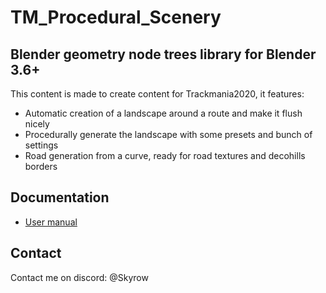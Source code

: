 # TM_Procedural_Scenery
## Blender geometry node trees library for Blender 3.6+
This content is made to create content for Trackmania2020, it features:
- Automatic creation of a landscape around a route and make it flush nicely
- Procedurally generate the landscape with some presets and bunch of settings
- Road generation from a curve, ready for road textures and decohills borders

## Documentation
- [User manual](https://github.com/Skyrooow/TM_Procedural_Scenery/blob/main/Manual.pdf)

## Contact
Contact me on discord: @Skyrow
